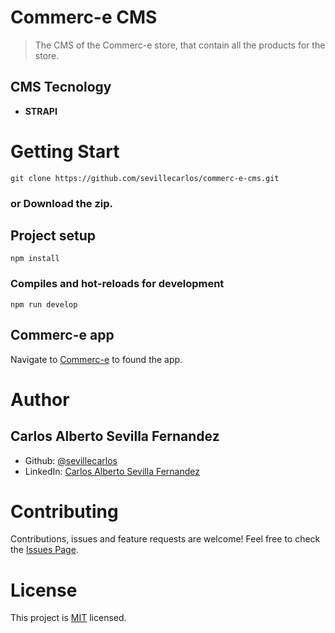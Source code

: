 # Commerc-e CMS

> The CMS of the Commerc-e store, that contain all the products for the store.

## CMS Tecnology
* **STRAPI**

# Getting Start
```
git clone https://github.com/sevillecarlos/commerc-e-cms.git
```
### or Download the zip.
## Project setup
```
npm install
```
### Compiles and hot-reloads for development
```
npm run develop
```
## Commerc-e app
Navigate to [Commerc-e](https://github.com/sevillecarlos/commerc-e) to found the app.

# Author
## Carlos Alberto Sevilla Fernandez
* Github: [@sevillecarlos](https://github.com/sevillecarlos)
* LinkedIn: [Carlos Alberto Sevilla Fernandez](https://github.com/sevillecarlos)

# Contributing
Contributions, issues and feature requests are welcome!
Feel free to check the [Issues Page](https://github.com/sevillecarlos/commerc-e-cms/issues).

# License
This project is [MIT](https://opensource.org/licenses/MIT) licensed.




